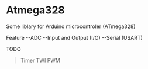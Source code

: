 # Atmega328
Some liblary for Arduino microcontroler (ATmega328)

Feature
--ADC
--Input and Output (I/O)
--Serial (USART)

TODO
>Timer
>TWI
>PWM
